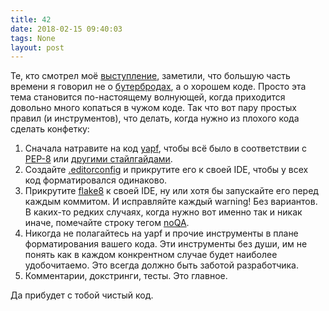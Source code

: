 ```yaml
---
title: 42
date: 2018-02-15 09:40:03
tags: None
layout: post
---
```


Те, кто смотрел моё [выступление](https://m.youtube.com/watch?v=Htg3FE3GbJ4), заметили, что большую часть времени я говорил не о [бутербродах](https://github.com/orsinium/djburger), а о хорошем коде. Просто эта тема становится по-настоящему волнующей, когда приходится довольно много копаться в чужом коде. Так что вот пару простых правил (и инструментов), что делать, когда нужно из плохого кода сделать конфетку:

1. Сначала натравите на код [yapf](https://github.com/google/yapf), чтобы всё было в соответствии с [PEP-8](https://www.python.org/dev/peps/pep-0008/) или [другими стайлгайдами](https://github.com/google/yapf/blob/master/yapf/yapflib/style.py#L322).
2. Создайте [.editorconfig](http://editorconfig.org/) и прикрутите его к своей IDE, чтобы у всех код форматировался одинаково.
3. Прикрутите [flake8](https://habrahabr.ru/company/dataart/blog/318776/) к своей IDE, ну или хотя бы запускайте его перед каждым коммитом. И исправляйте каждый warning! Без вариантов. В каких-то редких случаях, когда нужно вот именно так и никак иначе, помечайте строку тегом [noQA](https://github.com/PyCQA/pycodestyle/issues/476).
4. Никогда не полагайтесь на yapf и прочие инструменты в плане форматирования вашего кода. Эти инструменты без души, им не понять как в каждом конкрентном случае будет наиболее удобочитаемо. Это всегда должно быть заботой разработчика.
5. Комментарии, докстринги, тесты. Это главное.

Да прибудет с тобой чистый код.
